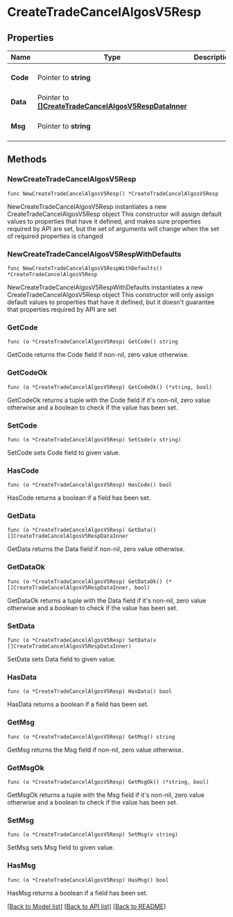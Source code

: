 # CreateTradeCancelAlgosV5Resp

## Properties

Name | Type | Description | Notes
------------ | ------------- | ------------- | -------------
**Code** | Pointer to **string** |  | [optional] [default to ""]
**Data** | Pointer to [**[]CreateTradeCancelAlgosV5RespDataInner**](CreateTradeCancelAlgosV5RespDataInner.md) |  | [optional] 
**Msg** | Pointer to **string** |  | [optional] [default to ""]

## Methods

### NewCreateTradeCancelAlgosV5Resp

`func NewCreateTradeCancelAlgosV5Resp() *CreateTradeCancelAlgosV5Resp`

NewCreateTradeCancelAlgosV5Resp instantiates a new CreateTradeCancelAlgosV5Resp object
This constructor will assign default values to properties that have it defined,
and makes sure properties required by API are set, but the set of arguments
will change when the set of required properties is changed

### NewCreateTradeCancelAlgosV5RespWithDefaults

`func NewCreateTradeCancelAlgosV5RespWithDefaults() *CreateTradeCancelAlgosV5Resp`

NewCreateTradeCancelAlgosV5RespWithDefaults instantiates a new CreateTradeCancelAlgosV5Resp object
This constructor will only assign default values to properties that have it defined,
but it doesn't guarantee that properties required by API are set

### GetCode

`func (o *CreateTradeCancelAlgosV5Resp) GetCode() string`

GetCode returns the Code field if non-nil, zero value otherwise.

### GetCodeOk

`func (o *CreateTradeCancelAlgosV5Resp) GetCodeOk() (*string, bool)`

GetCodeOk returns a tuple with the Code field if it's non-nil, zero value otherwise
and a boolean to check if the value has been set.

### SetCode

`func (o *CreateTradeCancelAlgosV5Resp) SetCode(v string)`

SetCode sets Code field to given value.

### HasCode

`func (o *CreateTradeCancelAlgosV5Resp) HasCode() bool`

HasCode returns a boolean if a field has been set.

### GetData

`func (o *CreateTradeCancelAlgosV5Resp) GetData() []CreateTradeCancelAlgosV5RespDataInner`

GetData returns the Data field if non-nil, zero value otherwise.

### GetDataOk

`func (o *CreateTradeCancelAlgosV5Resp) GetDataOk() (*[]CreateTradeCancelAlgosV5RespDataInner, bool)`

GetDataOk returns a tuple with the Data field if it's non-nil, zero value otherwise
and a boolean to check if the value has been set.

### SetData

`func (o *CreateTradeCancelAlgosV5Resp) SetData(v []CreateTradeCancelAlgosV5RespDataInner)`

SetData sets Data field to given value.

### HasData

`func (o *CreateTradeCancelAlgosV5Resp) HasData() bool`

HasData returns a boolean if a field has been set.

### GetMsg

`func (o *CreateTradeCancelAlgosV5Resp) GetMsg() string`

GetMsg returns the Msg field if non-nil, zero value otherwise.

### GetMsgOk

`func (o *CreateTradeCancelAlgosV5Resp) GetMsgOk() (*string, bool)`

GetMsgOk returns a tuple with the Msg field if it's non-nil, zero value otherwise
and a boolean to check if the value has been set.

### SetMsg

`func (o *CreateTradeCancelAlgosV5Resp) SetMsg(v string)`

SetMsg sets Msg field to given value.

### HasMsg

`func (o *CreateTradeCancelAlgosV5Resp) HasMsg() bool`

HasMsg returns a boolean if a field has been set.


[[Back to Model list]](../README.md#documentation-for-models) [[Back to API list]](../README.md#documentation-for-api-endpoints) [[Back to README]](../README.md)


